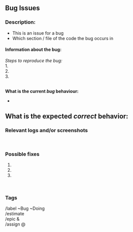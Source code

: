 ## __Bug Issues__
### Description: 
<!-- Please bullet point below what the bug involves -->
- This is an issue for a bug
- Which section / file of the code the bug occurs in 

#### __Information about the bug:__
_Steps to reproduce the bug:_  
1.  
2.  
3.   
<br>

__What is the current *bug* behaviour:__ 
<!-- The first line is an example of how this section should be filled in. Please remove the example  -->
- 


__What is the expected *correct* behavior:__  
- 



### Relevant logs and/or screenshots

<!--(Paste any relevant logs - please use code blocks ```` ``` ```` )-->
<br>

### Possible fixes
<!--(If you can, link to the line of code that might be responsible for the problem)-->
1.  
2.  
3.  
   

<br>

### __Tags__
<!-- Please fill in this section accordingly. Make sure that you copy and paste this section into the comments section below in the issue template -->

/label ~Bug ~Doing <br>
/estimate <!--Put in the time --> <br>
/epic &<!--Put in epic here - this should autofill--><br>
/assign @<!--put author's tag here--> <br>

